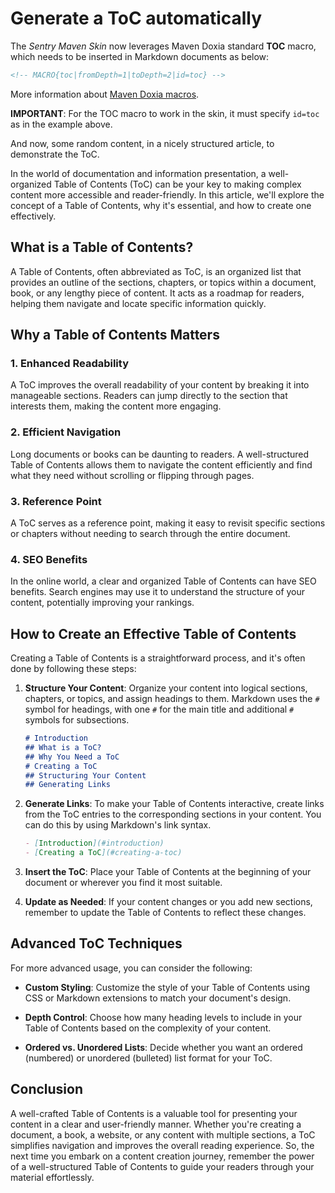 # Generate a ToC automatically

<!-- MACRO{toc|fromDepth=1|toDepth=2|id=toc} -->

The *Sentry Maven Skin* now leverages Maven Doxia standard **TOC** macro, which needs to be inserted in Markdown documents as below:

```html
<!-- MACRO{toc|fromDepth=1|toDepth=2|id=toc} -->
```

More information about [Maven Doxia macros](https://maven.apache.org/doxia/macros/index.html).

**IMPORTANT**: For the TOC macro to work in the skin, it must specify `id=toc` as in the example above.

And now, some random content, in a nicely structured article, to demonstrate the ToC.

In the world of documentation and information presentation, a well-organized Table of Contents (ToC) can be your key to making complex content more accessible and reader-friendly. In this article, we'll explore the concept of a Table of Contents, why it's essential, and how to create one effectively.

## What is a Table of Contents?

A Table of Contents, often abbreviated as ToC, is an organized list that provides an outline of the sections, chapters, or topics within a document, book, or any lengthy piece of content. It acts as a roadmap for readers, helping them navigate and locate specific information quickly.

## Why a Table of Contents Matters

### 1. Enhanced Readability

A ToC improves the overall readability of your content by breaking it into manageable sections. Readers can jump directly to the section that interests them, making the content more engaging.

### 2. Efficient Navigation

Long documents or books can be daunting to readers. A well-structured Table of Contents allows them to navigate the content efficiently and find what they need without scrolling or flipping through pages.

### 3. Reference Point

A ToC serves as a reference point, making it easy to revisit specific sections or chapters without needing to search through the entire document.

### 4. SEO Benefits

In the online world, a clear and organized Table of Contents can have SEO benefits. Search engines may use it to understand the structure of your content, potentially improving your rankings.

## How to Create an Effective Table of Contents

Creating a Table of Contents is a straightforward process, and it's often done by following these steps:

1. **Structure Your Content**: Organize your content into logical sections, chapters, or topics, and assign headings to them. Markdown uses the `#` symbol for headings, with one `#` for the main title and additional `#` symbols for subsections.

   ```markdown
   # Introduction
   ## What is a ToC?
   ## Why You Need a ToC
   # Creating a ToC
   ## Structuring Your Content
   ## Generating Links
   ```

2. **Generate Links**: To make your Table of Contents interactive, create links from the ToC entries to the corresponding sections in your content. You can do this by using Markdown's link syntax.

   ```markdown
   - [Introduction](#introduction)
   - [Creating a ToC](#creating-a-toc)
   ```

3. **Insert the ToC**: Place your Table of Contents at the beginning of your document or wherever you find it most suitable.

4. **Update as Needed**: If your content changes or you add new sections, remember to update the Table of Contents to reflect these changes.

## Advanced ToC Techniques

For more advanced usage, you can consider the following:

- **Custom Styling**: Customize the style of your Table of Contents using CSS or Markdown extensions to match your document's design.

- **Depth Control**: Choose how many heading levels to include in your Table of Contents based on the complexity of your content.

- **Ordered vs. Unordered Lists**: Decide whether you want an ordered (numbered) or unordered (bulleted) list format for your ToC.

## Conclusion

A well-crafted Table of Contents is a valuable tool for presenting your content in a clear and user-friendly manner. Whether you're creating a document, a book, a website, or any content with multiple sections, a ToC simplifies navigation and improves the overall reading experience. So, the next time you embark on a content creation journey, remember the power of a well-structured Table of Contents to guide your readers through your material effortlessly.
